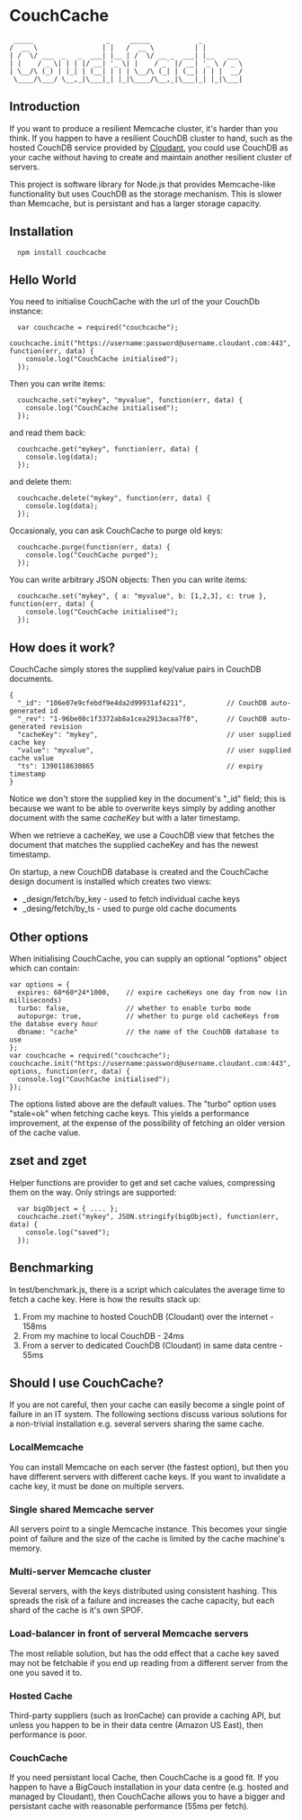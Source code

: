 # CouchCache
```
 _____                  _     _____            _          
/  __ \                | |   /  __ \          | |         
| /  \/ ___  _   _  ___| |__ | /  \/ __ _  ___| |__   ___ 
| |    / _ \| | | |/ __| '_ \| |    / _` |/ __| '_ \ / _ \
| \__/\ (_) | |_| | (__| | | | \__/\ (_| | (__| | | |  __/
 \____/\___/ \__,_|\___|_| |_|\____/\__,_|\___|_| |_|\___|
```                                                          

## Introduction
                                                          
If you want to produce a resilient Memcache cluster, it's harder than you think. If you happen to have a resilient CouchDB cluster to hand, such as the hosted CouchDB service provided by [Cloudant](https://cloudant.com/), you could use CouchDB as your cache without having to create and maintain another resilient cluster of servers.

This project is software library for Node.js that provides Memcache-like functionality but uses CouchDB as the storage mechanism. This is slower than Memcache, but is persistant and has a larger storage capacity. 

## Installation

```                                                       
  npm install couchcache
```

## Hello World

You need to initialise CouchCache with the url of the your CouchDb instance:

```
  var couchcache = required("couchcache");
  couchcache.init("https://username:password@username.cloudant.com:443", function(err, data) {
    console.log("CouchCache initialised");
  });                                                  
```

Then you can write items:

```
  couchcache.set("mykey", "myvalue", function(err, data) {
    console.log("CouchCache initialised");
  });
```

and read them back:

```
  couchcache.get("mykey", function(err, data) {
    console.log(data);
  });
```

and delete them:

```
  couchcache.delete("mykey", function(err, data) {
    console.log(data);
  });
```

Occasionaly, you can ask CouchCache to purge old keys:

```
  couchcache.purge(function(err, data) {
    console.log("CouchCache purged");
  });
```

You can write arbitrary JSON objects:
Then you can write items:

```
  couchcache.set("mykey", { a: "myvalue", b: [1,2,3], c: true }, function(err, data) {
    console.log("CouchCache initialised");
  });
```

## How does it work?

CouchCache simply stores the supplied key/value pairs in CouchDB documents. 

```
{
  "_id": "106e07e9cfebdf9e4da2d99931af4211",          // CouchDB auto-generated id
  "_rev": "1-96be08c1f3372ab8a1cea2913acaa7f8",       // CouchDB auto-generated revision
  "cacheKey": "mykey",                                // user supplied cache key
  "value": "myvalue",                                 // user supplied cache value
  "ts": 1390118630865                                 // expiry timestamp
}
```

Notice we don't store the supplied key in the document's "_id" field; this is because we want to be
able to overwrite keys simply by adding another document with the same *cacheKey* but with a later timestamp.

When we retrieve a cacheKey, we use a CouchDB view that fetches the document that matches the supplied cacheKey and has the newest timestamp.

On startup, a new CouchDB database is created and the CouchCache design document is installed which 
creates two views:
* _design/fetch/by_key - used to fetch individual cache keys
* _desing/fetch/by_ts - used to purge old cache documents 

## Other options

When initialising CouchCache, you can supply an optional "options" object which can contain:

```
var options = {
  expires: 60*60*24*1000,    // expire cacheKeys one day from now (in milliseconds) 
  turbo: false,              // whether to enable turbo mode
  autopurge: true,           // whether to purge old cacheKeys from the databse every hour
  dbname: "cache"            // the name of the CouchDB database to use
};
var couchcache = required("couchcache");
couchcache.init("https://username:password@username.cloudant.com:443", options, function(err, data) {
  console.log("CouchCache initialised");
});  
```

The options listed above are the default values. The "turbo" option uses "stale=ok" when fetching cache keys. This yields a performance improvement, at the expense of the possibility of fetching an older version of the cache value. 

## zset and zget

Helper functions are provider to get and set cache values, compressing them on the way. Only strings are supported:

```
  var bigObject = { .... };
  couchcache.zset("mykey", JSON.stringify(bigObject), function(err, data) {
    console.log("saved");
  });
```

## Benchmarking

In test/benchmark.js, there is a script which calculates the average time to fetch a cache key. Here is how the results stack up:

1) From my machine to hosted CouchDB (Cloudant) over the internet - 158ms
2) From my machine to local CouchDB - 24ms
3) From a server to dedicated CouchDB (Cloudant) in same data centre - 55ms

## Should I use CouchCache?

If you are not careful, then your cache can easily become a single point of failure in an IT system. The following sections discuss various solutions for a non-trivial installation e.g. several servers sharing the same cache. 

### LocalMemcache

You can install Memcache on each server (the fastest option), but then you have different servers
with different cache keys. If you want to invalidate a cache key, it must be done on multiple servers.

### Single shared Memcache server

All servers point to a single Memcache instance. This becomes your single point of failure and the size of the cache is limited by the cache machine's memory.

### Multi-server Memcache cluster

Several servers, with the keys distributed using consistent hashing. This spreads the risk of a failure and increases the cache capacity, but each shard of the cache is it's own SPOF.

### Load-balancer in front of serveral Memcache servers

The most reliable solution, but has the odd effect that a cache key saved may not be fetchable if you end up reading from a different server from the one you saved it to.

### Hosted Cache

Third-party suppliers (such as IronCache) can provide a caching API, but unless you happen to be in their data centre (Amazon US East), then performance is poor.

### CouchCache

If you need persistant local Cache, then CouchCache is a good fit. If you happen to have a BigCouch installation in your data centre (e.g. hosted and managed by Cloudant), then CouchCache allows you to have a bigger and persistant cache with reasonable performance (55ms per fetch).



